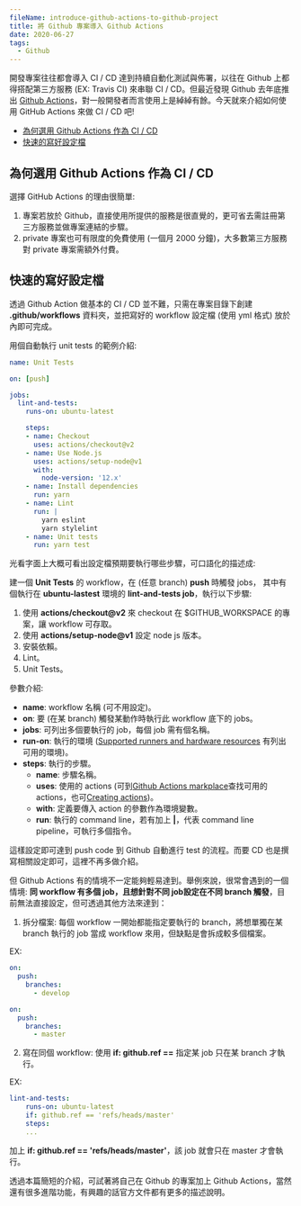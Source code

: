 ```yaml
---
fileName: introduce-github-actions-to-github-project
title: 將 Github 專案導入 Github Actions
date: 2020-06-27
tags:
  - Github
---
```

開發專案往往都會導入 CI / CD 達到持續自動化測試與佈署，以往在 Github 上都得搭配第三方服務 (EX: Travis CI) 來串聯 CI / CD。但最近發現 Github 去年底推出 [Github Actions](https://help.github.com/en/actions)，對一般開發者而言使用上是綽綽有餘。今天就來介紹如何使用 GitHub Actions 來做 CI / CD 吧!

- [為何選用 Github Actions 作為 CI / CD](#為何選用-github-actions-作為-ci-cd)
- [快速的寫好設定檔](#快速的寫好設定檔)

## 為何選用 Github Actions 作為 CI / CD
選擇 GitHub Actions 的理由很簡單:
1. 專案若放於 Github，直接使用所提供的服務是很直覺的，更可省去需註冊第三方服務並做專案連結的步驟。
2. private 專案也可有限度的免費使用 (一個月 2000 分鐘)，大多數第三方服務對 private 專案需額外付費。

## 快速的寫好設定檔
透過 Github Action 做基本的 CI / CD 並不難，只需在專案目錄下創建 **.github/workflows** 資料夾，並把寫好的 workflow 設定檔 (使用 yml 格式) 放於內即可完成。

用個自動執行 unit tests 的範例介紹:

```yml
name: Unit Tests

on: [push]

jobs:
  lint-and-tests:
    runs-on: ubuntu-latest

    steps:
    - name: Checkout
      uses: actions/checkout@v2
    - name: Use Node.js
      uses: actions/setup-node@v1
      with:
        node-version: '12.x'
    - name: Install dependencies
      run: yarn
    - name: Lint
      run: |
        yarn eslint
        yarn stylelint
    - name: Unit tests
      run: yarn test
```

光看字面上大概可看出設定檔預期要執行哪些步驟，可口語化的描述成:

建一個 **Unit Tests** 的 workflow，在 (任意 branch) **push** 時觸發 jobs，
其中有個執行在 **ubuntu-lastest** 環境的 **lint-and-tests job**，執行以下步驟:
1. 使用 **actions/checkout@v2** 來 checkout 在 $GITHUB_WORKSPACE 的專案，讓 workflow 可存取。
2. 使用 **actions/setup-node@v1** 設定 node js 版本。
3. 安裝依賴。
4. Lint。
5. Unit Tests。

參數介紹:
- **name**: workflow 名稱 (可不用設定)。
- **on**: 要 (在某 branch) 觸發某動作時執行此 workflow 底下的 jobs。
- **jobs**: 可列出多個要執行的 job，每個 job 需有個名稱。
- **run-on**: 執行的環境 ([Supported runners and hardware resources](https://help.github.com/en/actions/reference/virtual-environments-for-github-hosted-runners#supported-runners-and-hardware-resources) 有列出可用的環境)。
- **steps**: 執行的步驟。
  - **name**: 步驟名稱。
  - **uses**: 使用的 actions (可到[Github Actions markplace](https://github.com/marketplace)查找可用的 actions，也可[Creating actions](https://help.github.com/en/actions/creating-actions))。
  - **with**: 定義要傳入 action 的參數作為環境變數。
  - **run**: 執行的 command line，若有加上 **|**，代表 command line pipeline，可執行多個指令。

這樣設定即可達到 push code 到 Github 自動進行 test 的流程。而要 CD 也是撰寫相關設定即可，這裡不再多做介紹。

但 Github Actions 有的情境不一定能夠輕易達到。舉例來說，很常會遇到的一個情境: **同 workflow 有多個 job，且想針對不同 job設定在不同 branch 觸發**，目前無法直接設定，但可透過其他方法來達到：

1. 拆分檔案: 每個 workflow 一開始都能指定要執行的 branch，將想單獨在某 branch 執行的 job 當成 workflow 來用，但缺點是會拆成較多個檔案。

EX:

```yml
on:
  push:
    branches:
      - develop
```

```yml
on:
  push:
    branches:
      - master
```

2. 寫在同個 workflow: 使用 **if: github.ref ==** 指定某 job 只在某 branch 才執行。

EX:

```yml
lint-and-tests:
    runs-on: ubuntu-latest
    if: github.ref == 'refs/heads/master'
    steps:
    ...
```

加上 **if: github.ref == 'refs/heads/master'**，該 job 就會只在 master 才會執行。

透過本篇簡短的介紹，可試著將自己在 Github 的專案加上 Github Actions，當然還有很多進階功能，有興趣的話官方文件都有更多的描述說明。